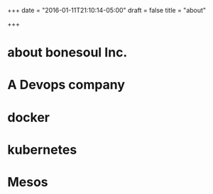 +++
date = "2016-01-11T21:10:14-05:00"
draft = false
title = "about"

+++

# about bonesoul Inc.

# A Devops company

# docker

# kubernetes

# Mesos
